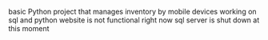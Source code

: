 basic Python project that manages inventory by mobile devices working on sql and python 
website is not functional right now sql server is shut down at this moment
